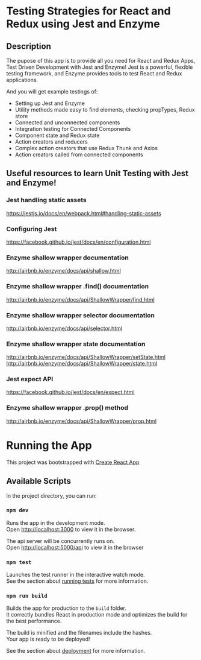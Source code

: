 # Testing Strategies for React and Redux using Jest and Enzyme

## Description

The pupose of this app is to provide all you need for React and Redux Apps, Test Driven Development with Jest and Enzyme! Jest is a powerful, flexible testing framework, and Enzyme provides tools to test React and Redux applications.

And you will get example testings of:

- Setting up Jest and Enzyme
- Utility methods made easy to find elements, checking propTypes, Redux store
- Connected and unconnected components
- Integration testing for Connected Components
- Component state and Redux state
- Action creators and reducers
- Complex action creators that use Redux Thunk and Axios
- Action creators called from connected components

## Useful resources to learn Unit Testing with Jest and Enzyme!

### Jest handling static assets
https://jestjs.io/docs/en/webpack.html#handling-static-assets

### Configuring Jest
https://facebook.github.io/jest/docs/en/configuration.html

### Enzyme shallow wrapper documentation
http://airbnb.io/enzyme/docs/api/shallow.html

### Enzyme shallow wrapper .find() documentation
http://airbnb.io/enzyme/docs/api/ShallowWrapper/find.html

### Enzyme shallow wrapper selector documentation
http://airbnb.io/enzyme/docs/api/selector.html

### Enzyme shallow wrapper state documentation
http://airbnb.io/enzyme/docs/api/ShallowWrapper/setState.html
http://airbnb.io/enzyme/docs/api/ShallowWrapper/state.html

### Jest expect API
https://facebook.github.io/jest/docs/en/expect.html

### Enzyme shallow wrapper .prop() method
http://airbnb.io/enzyme/docs/api/ShallowWrapper/prop.html


# Running the App

This project was bootstrapped with [Create React App](https://github.com/facebook/create-react-app)

## Available Scripts

In the project directory, you can run:

### `npm dev`

Runs the app in the development mode.<br>
Open [http://localhost:3000](http://localhost:3000) to view it in the browser.

The api server will be concurrently runs on.<br>
Open [http://localhost:5000/api](http://localhost:5000/api) to view it in the browser

### `npm test`

Launches the test runner in the interactive watch mode.<br>
See the section about [running tests](https://facebook.github.io/create-react-app/docs/running-tests) for more information.

### `npm run build`

Builds the app for production to the `build` folder.<br>
It correctly bundles React in production mode and optimizes the build for the best performance.

The build is minified and the filenames include the hashes.<br>
Your app is ready to be deployed!

See the section about [deployment](https://facebook.github.io/create-react-app/docs/deployment) for more information.
